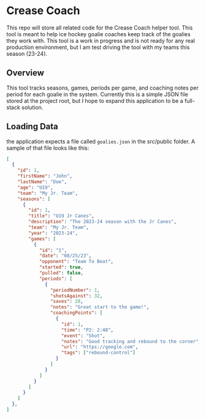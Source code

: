 # Crease Coach
This repo will store all related code for the Crease Coach helper tool. This tool is meant to help ice hockey goalie coaches keep track of the goalies they work with. This tool is a work in progress and is not ready for any real production environment, but I am test driving the tool with my teams this season (23-24).

## Overview
This tool tracks seasons, games, periods per game, and coaching notes per period for each goalie in the system. Currently this is a simple JSON file stored at the project root, but I hope to expand this application to be a full-stack solution.

## Loading Data
the application expects a file called `goalies.json` in the src/public folder. A sample of that file looks like this:
```json
[
  {
    "id": 1,
    "firstName": "John",
    "lastName": "Doe",
    "age": "U19",
    "team": "My Jr. Team",
    "seasons": [
      {
        "id": 1,
        "title": "U19 Jr Canes",
        "description": "The 2023-24 season with the Jr Canes",
        "team": "My Jr. Team",
        "year": "2023-24",
        "games": [
          {
            "id": "1",
            "date": "08/25/23",
            "opponent": "Team To Beat",
            "started": true,
            "pulled": false,
            "periods": [
              {
                "periodNumber": 1,
                "shotsAgainst": 32,
                "saves": 28,
                "notes": "Great start to the game!",
                "coachingPoints": [
                  {
                    "id": 1,
                    "time": "P2: 2:48",
                    "event": "Shot",
                    "notes": "Good tracking and rebound to the corner",
                    "url": "https://google.com",
                    "tags": ["rebound-control"]
                  }
                ]
              }
            ]
          }
        ]
      }
    ]
  },
]
```
